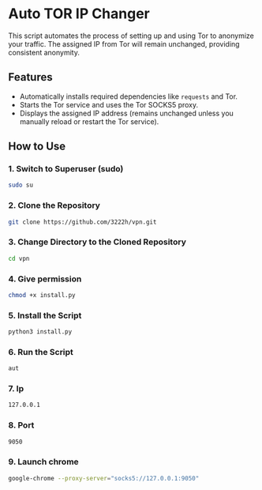 
# Auto TOR IP Changer

This script automates the process of setting up and using Tor to anonymize your traffic. The assigned IP from Tor will remain unchanged, providing consistent anonymity.

## Features
- Automatically installs required dependencies like `requests` and Tor.
- Starts the Tor service and uses the Tor SOCKS5 proxy.
- Displays the assigned IP address (remains unchanged unless you manually reload or restart the Tor service).

## How to Use

### 1. Switch to Superuser (sudo)
```bash
sudo su
```
### 2. Clone the Repository

```bash
git clone https://github.com/3222h/vpn.git
```
### 3. Change Directory to the Cloned Repository
```bash
cd vpn
```
### 4. Give permission
```bash
chmod +x install.py
```
### 5. Install the Script
```bash
python3 install.py
  ```
### 6. Run the Script
```bash
aut
```
### 7. Ip
```bash
127.0.0.1
```
### 8. Port
```bash
9050
```
### 9. Launch chrome
```bash
google-chrome --proxy-server="socks5://127.0.0.1:9050"
```
